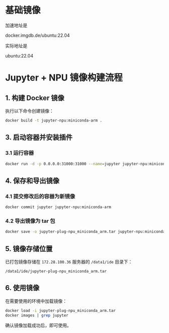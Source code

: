 # 基础镜像

加速地址是

docker.imgdb.de/ubuntu:22.04

实际地址是

ubuntu:22.04

# Jupyter + NPU 镜像构建流程  

## 1. 构建 Docker 镜像  
执行以下命令创建镜像：  
```bash
docker build -t jupyter-npu:miniconda-arm .
```

## 3. 启动容器并安装插件  
### 3.1 运行容器  
```bash
docker run -d -p 0.0.0.0:31000:31000 --name=jupyter jupyter-npu:miniconda-arm
```

## 4. 保存和导出镜像  
### 4.1 提交修改后的容器为新镜像  
```bash
docker commit jupyter jupyter-npu:miniconda-arm
```

### 4.2 导出镜像为 tar 包  
```bash
docker save -o jupyter-plug-npu_miniconda_arm.tar jupyter-npu:miniconda-arm
```

## 5. 镜像存储位置  
已打包镜像存储在 `172.28.100.36` 服务器的 `/data1/ide` 目录下：  
```
/data1/ide/jupyter-plug-npu_miniconda_arm.tar
```

## 6. 使用镜像  
在需要使用的环境中加载镜像：  
```bash
docker load -i jupyter-plug-npu_miniconda_arm.tar
docker images | grep jupyter
```
确认镜像加载成功后，即可使用。